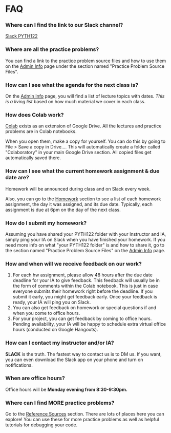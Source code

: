 # FAQ

### Where can I find the link to our Slack channel?

[Slack PYTH122](https://pyth122.slack.com)

### Where are all the practice problems?

You can find a link to the practice problem source files and how to use them on the [Admin Info](https://mottaquikarim.github.io/pycontent/#in/intro/admin_info) page under the section named "Practice Problem Source Files".

### How can I see what the agenda for the next class is?

On the [Admin Info](https://mottaquikarim.github.io/pycontent/#in/intro/admin_info) page, you will find a list of lecture topics with dates. *This is a living list* based on how much material we cover in each class.

### How does Colab work?

[Colab](https://colab.research.google.com/notebooks/welcome.ipynb) exists as an extension of Google Drive. All the lectures and practice problems are in Colab notebooks. 

When you open them, make a copy for yourself. You can do this by going to File > Save a copy in Drive.... This will automatically create a folder called "Colaboratory" in your main Google Drive section. All copied files get automatically saved there.

### How can I see what the current homework assignment & due date are?

Homework will be announced during class and on Slack every week.

Also, you can go to the [Homework](https://mottaquikarim.github.io/pycontent/#in/homework) section to see a list of each homework assignment, the day it was assigned, and its due date. Typically, each assignment is due at 6pm on the day of the next class.

### How do I submit my homework?

Assuming you have shared your PYTH122 folder with your Instructor and IA, simply ping your IA on Slack when you have finished your homework. If you need more info on what "your PYTH122 folder" is and how to share it, go to the section named "Practice Problem Source Files" on the [Admin Info](https://mottaquikarim.github.io/pycontent/#in/intro/admin_info) page.

### How and when will we receive feedback on our work?

1. For each hw assignment, please allow 48 hours after the due date deadline for your IA to give feedback. This feedback will usually be in the form of comments within the Colab notebook. This is just in case everyone submits their homework right before the deadline. If you submit it early, you might get feedback early. Once your feedback is ready, your IA will ping you on Slack.
2. You can also get feedback on homework or special questions if and when you come to office hours.
3. For your project, you can get feedback by coming to office hours. Pending availability, your IA will be happy to schedule extra virtual office hours (conducted on Google Hangouts).

### How can I contact my instructor and/or IA?

**SLACK** is the truth. The fastest way to contact us is to DM us. If you want, you can even download the Slack app on your phone and turn on notifications.

### When are office hours?

Office hours will be **Monday evening from 8:30-9:30pm.**

### Where can I find MORE practice problems?

Go to the [Reference Sources](https://mottaquikarim.github.io/pycontent/#in/resources/refs) section. There are lots of places here you can explore! You can use these for more practice problems as well as helpful tutorials for debugging your code.